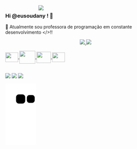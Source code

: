 <img src="https://raw.githubusercontent.com/MicaelliMedeiros/micaellimedeiros/master/image/computer-illustration.png" min-width="400px" max-width="400px" width="400px" align="right">

### Hi @eusoudany ! 👋

🔭 Atualmente sou professora de programação em constante desenvolvimento </>!!
 
 <div align="center">
  <a href="https://github.com/eusoudany">
  <img height="160em" src="https://github-readme-stats.vercel.app/api?username=eusoudany&show_icons=true&theme=radical&include_all_commits=true&count_private=true"/>
  <img height="160em" src="https://github-readme-stats.vercel.app/api/top-langs/?username=eusoudany&layout=compact&langs_count=7&theme=radical"/>

</div>

<div style="display: inline_block"><br>
  <!--icones encontrados no site https://devicon.dev/-->
   <img align="center" height="30" width="40" src="https://cdn.jsdelivr.net/gh/devicons/devicon/icons/javascript/javascript-original.svg" />
   <img align="center" height="40" width="50" img src="https://cdn.jsdelivr.net/gh/devicons/devicon/icons/css3/css3-original-wordmark.svg" />
   <img align="center" height="35" width="45" src="https://cdn.jsdelivr.net/gh/devicons/devicon/icons/html5/html5-original.svg" />
   <img align="center" height="30" width="40" src="https://cdn.jsdelivr.net/gh/devicons/devicon@latest/icons/nodejs/nodejs-plain-wordmark.svg" />
          
          
          
               
  
</div>

##

<div> 
<a href="https://instagram.com/eusoudany" target="_blank"><img src="https://img.shields.io/badge/-Instagram-%23E4405F?style=for-the-badge&logo=instagram&logoColor=white" target="_blank"></a>
 <a href = "mailto: eusoudany@gmail.com"><img src="https://img.shields.io/badge/-Gmail-%23333?style=for-the-badge&logo=gmail&logoColor=white" target="_blank"></a>
  <a href="https://www.linkedin.com/in/eusoudany/" target="_blank"><img src="https://img.shields.io/badge/-LinkedIn-%230077B5?style=for-the-badge&logo=linkedin&logoColor=white" target="_blank"></a> 
 
  ![Snake animation](https://github.com/eusoudany/eusoudany/blob/output/github-contribution-grid-snake.svg)       
                   
 
</div>
